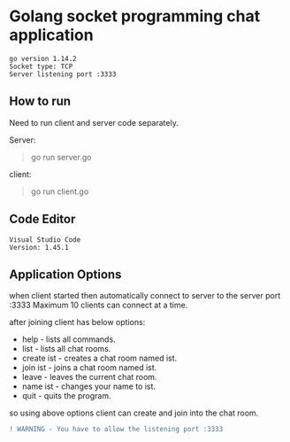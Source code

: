 # Golang socket programming chat application
`go version 1.14.2`\
`Socket type: TCP`\
`Server listening port :3333`



## How to run
Need to run client and server code separately.

Server: 
> go run server.go

client:
> go run client.go

## Code Editor
`Visual Studio Code`\
`Version: 1.45.1`




## Application Options


when client started then automatically connect to server to the server port :3333
Maximum 10 clients can connect at a time.


after joining client has below options:

* help - lists all commands.
* list - lists all chat rooms.
* create ist - creates a chat room named ist.
* join ist - joins a chat room named ist.
* leave - leaves the current chat room.
* name ist - changes your name to ist.
* quit - quits the program.


so using above options client can create and join into the chat room.

```diff
! WARNING - You have to allow the listening port :3333
```
